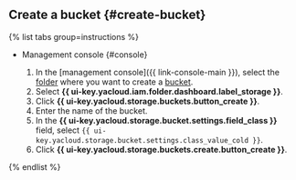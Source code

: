 ## Create a bucket {#create-bucket}

{% list tabs group=instructions %}

- Management console {#console}

   1. In the [management console]({{ link-console-main }}), select the [folder](../../resource-manager/concepts/resources-hierarchy.md#folder) where you want to create a [bucket](../../storage/concepts/bucket.md).
   1. Select **{{ ui-key.yacloud.iam.folder.dashboard.label_storage }}**.
   1. Click **{{ ui-key.yacloud.storage.buckets.button_create }}**.
   1. Enter the name of the bucket.
   1. In the **{{ ui-key.yacloud.storage.bucket.settings.field_class }}** field, select `{{ ui-key.yacloud.storage.bucket.settings.class_value_cold }}`.
   1. Click **{{ ui-key.yacloud.storage.buckets.create.button_create }}**.

{% endlist %}